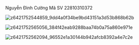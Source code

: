 Nguyễn Đình Cường 
Mã SV 22810310372


![z6421752544859_9dd4a0f34be9bd43151a3d53b868b62b](https://github.com/user-attachments/assets/b204d8c0-9849-486b-97b6-ea0fc349b009)



![z6421752565056_384f42eab9288baa74b0a75a860e971e](https://github.com/user-attachments/assets/adbdffd2-7240-4960-b514-3f9bcdf24b0a)



![z6421752562094_96552e1a30144b942afcb8392a4e7c2e](https://github.com/user-attachments/assets/89f91512-0227-41ee-9469-53ea89ebac24)
